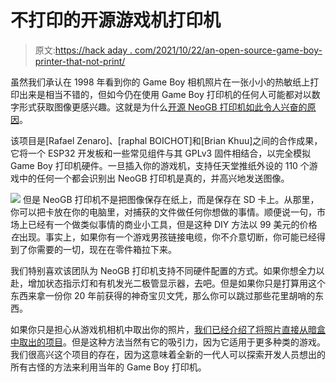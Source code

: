 # 不打印的开源游戏机打印机

> 原文:[https://hack aday . com/2021/10/22/an-open-source-game-boy-printer-that-not-print/](https://hackaday.com/2021/10/22/an-open-source-game-boy-printer-that-doesnt-print/)

虽然我们承认在 1998 年看到你的 Game Boy 相机照片在一张小小的热敏纸上打印出来是相当不错的，但如今仍在使用 Game Boy 打印机的任何人可能都对以数字形式获取图像更感兴趣。这就是为什么[开源 NeoGB 打印机如此令人兴奋的原因](https://github.com/zenaro147/NeoGB-Printer)。

该项目是[Rafael Zenaro]、[raphal BOICHOT]和[Brian Khuu]之间的合作成果，它将一个 ESP32 开发板和一些常见组件与其 GPLv3 固件相结合，以完全模拟 Game Boy 打印机硬件。一旦插入你的游戏机，支持任天堂推纸外设的 110 个游戏中的任何一个都会识别出 NeoGB 打印机是真的，并高兴地发送图像。

[![](../Images/8a091865a1909447159b4c60fd081e0f.png)](https://hackaday.com/wp-content/uploads/2021/10/neogb_detail.jpg) 但是 NeoGB 打印机不是把图像保存在纸上，而是保存在 SD 卡上。从那里，你可以把卡放在你的电脑里，对捕获的文件做任何你想做的事情。顺便说一句，市场上已经有一个做类似事情的商业小工具，但是这种 DIY 方法以 99 美元的价格*在*出现。事实上，如果你有一个游戏男孩链接电缆，你不介意切断，你可能已经得到了你需要的一切，现在在零件箱拉下来。

我们特别喜欢该团队为 NeoGB 打印机支持不同硬件配置的方式。如果你想全力以赴，增加状态指示灯和有机发光二极管显示器，去吧。但是如果你只是打算用这个东西来拿一份你 20 年前获得的神奇宝贝文凭，那么你可以跳过那些花里胡哨的东西。

如果你只是担心从游戏机相机中取出你的照片，[我们已经介绍了将照片直接从暗盒中取出的项目](https://hackaday.com/2021/07/08/bringing-the-game-boy-camera-into-the-21st-century/)。但是这种方法当然有它的吸引力，因为它适用于更多种类的游戏。我们很高兴这个项目的存在，因为这意味着全新的一代人可以探索开发人员想出的所有古怪的方法来利用当年的 Game Boy 打印机。
